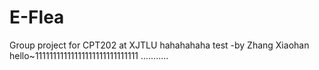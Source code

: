 # E-Flea
Group project for CPT202 at XJTLU
hahahahaha
test    -by Zhang Xiaohan
hello~11111111111111111111111111111
...........
